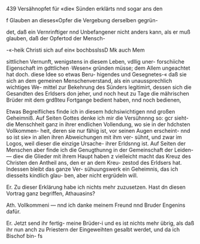 439
Versähnopfet für «die« Sünden erklärts nnd sogar ans den

f Glauben an dieses«Opfer die Vergebung derselben gegrün-

det, daß ein Vernrinftiger nnd Unbefangener nicht anders
kann, als er muß glauben, daß der Opfertod der Mensch-

-«-heik Christi sich auf ein« bochbsslssD Mk auch Mem

sittlichen Vernunft, wenigstens in diesem Leben, vdllig uner-
forschiiche Eigenschaft im gdttlichen ·Wesen« gründen müsse;
dem Allem ungeachtet hat doch. diese Idee so etwas Beru-
higendes und Gesegnetes-« daß sie sich an dem gemeinen
Menschenverstand, als ein unaussprechlich wichtiges We-
mittel zur Bekehrung des Sünders legitimirt, dessen sich die
Gesandten des Erldsers don jeher, und noch heut zu Tage
die mährischen Brüder mit dem grdßteu Fortgange bedient
haben, nnd noch bedienen,

Etwas Begreifliches finde ich in diesem hdchsiwichtigen
nnd großen Geheimniß. Auf Seiten Gottes denke ich mir
die Versühnnng so: gcr sieht- die Menschheit ganz in ihrer
endlichen Vollendung, wo sie in der hdchsten Vollkommen-
heit, deren sie nur fähig ist, vor seinen Augen erscheint-
nnd so ist sie» in allen ihren Abweichungen mit ihm ver-
sühnt, und zwar im Logos, weil dieser die einzige Ursache-
ihrer Erldsnng ist. Auf Seiten der Menschen aber finde
ich die Genugthunng in der Gemeinschaft der Leiden-— die«
die Glieder mit ihrem Haupt haben z vielleicht macht das
Kreuz des Christen den Antheil ans, den er an dem Kreu-
zestod des Erldsers hat. Indessen bleibt das ganze Ver-
sühuungswerk ein Geheimnis, das ich diesseits kindlich glau-
ben, aber nicht ergrüdeln will.

Er. Zu dieser Erklärung habe ich nichts mehr zuzusetzen.
Hast dn diesen Vortrag ganz begriffen, Athauasins?

Ath. Vollkommeni — nnd ich danke meinem Freund
nnd Bruder Engenins dafür.

Er. Jetzt send ihr fertig- meine Brüder-i und es ist
nichts mehr übrig, als daß ihr nun anch zu Priestern der
Eingeweihten gesalbt werdet, und da ich Bischof bin- fs

